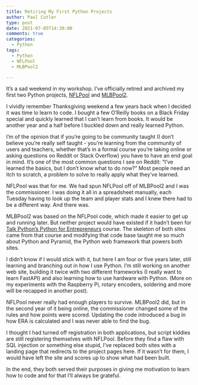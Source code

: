 ```yaml
---
title: Retiring My First Python Projects
author: Paul Cutler 
type: post 
date: 2021-07-05T14:30:00 
comments: true
categories:
  - Python
tags:
  - Python
  - NFLPool
  - MLBPool2

---
```

It’s a sad weekend in my workshop.  I’ve officially retired and archived my first two Python projects, [NFLPool](https://paulcutler.org/project/nflpool/) and [MLBPool2](https://paulcutler.org/project/mlbpool2/).

I vividly remember Thanksgiving weekend a few years back when I decided it was time lo learn to code.  I bought a few O’Reilly books on a Black Friday special and quickly learned that I can’t learn from books.  It would be another year and a half before I buckled down and really learned Python.

I’m of the opinion that if you’re going to be community taught (I don’t believe you’re really self taught - you’re learning from the community of users and teachers, whether that’s in a formal course you’re taking online or asking questions on Reddit or Stack Overflow) you have to have an end goal in mind.  It’s one of the most common questions I see on Reddit:  “I’ve learned the basics, but I don’t know what to do now?”  Most people need an itch to scratch, a problem to solve to really apply what they’ve learned.

NFLPool was that for me.  We had spun NFLPool off of MLBPool2 and I was the commissioner.  I was doing it all in a spreadsheet manually, each Tuesday having to look up the team and player stats and I knew there had to be a different way.  And there was.

MLBPool2 was based on the NFLPool code, which made it easier to get up and running later.  But neither project would have existed if it hadn’t been for [Talk Python’s Python for Entrepreneurs](https://training.talkpython.fm/courses/explore_entrepreneurs/python-for-entrepreneurs-build-and-launch-your-online-business) course.  The skeleton of both sites came from that course and modifying that code base taught me so much about Python and Pyramid, the Python web framework that powers both sites.

I didn’t know if I would stick with it, but here I am four or five years later, still learning and branching out in how I use Python.  I’m still working on another web site, building it twice with two different frameworks (I really want to learn FastAPI) and also learning how to use hardware with Python.  (More on my experiments with the Raspberry Pi, rotary encoders, soldering and more will be recapped in another post).

NFLPool never really had enough players to survive.  MLBPool2 did, but in the second year of it being online, the commissioner changed some of the rules and how points were scored.  Updating the code introduced a bug in how ERA is calculated and I was never able to find the bug.  

I thought I had turned off registration in both applications, but script kiddies are still registering themselves with NFLPool.  Before they find a flaw with SQL injection or something else stupid, I’ve replaced both sites with a landing page that redirects to the project pages here.  If it wasn’t for them, I would have left the site and scores up to show what had been built.

In the end, they both served their purposes in giving me motivation to learn how to code and for that I’ll always be grateful.
